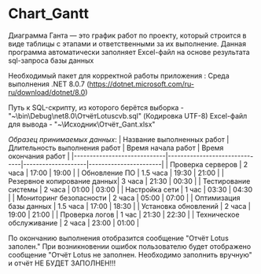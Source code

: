 # Chart_Gantt
Диаграмма Ганта — это график работ по проекту, который строится в виде таблицы с этапами и ответственными за их выполнение.
Данная программа автоматически заполняет Excel-файл на основе результата sql-запроса базы данных

Необходимый пакет для корректной работы приложения :
Среда выполнения .NET 8.0.7 (https://dotnet.microsoft.com/ru-ru/download/dotnet/8.0)

Путь к SQL-скрипту, из которого берётся выборка - "~\bin\Debug\net8.0\ОтчётLotuscvb.sql" (Кодировка UTF-8)
Excel-файл для вывода - "~\\Исходник\\Отчёт_Gant.xlsx"

*Образец принимаемых данных*:
| Название выполненных работ | Длительность выполнения работ | Время начала работ | Время окончания работ |
|-----------------------------|-------------------------------|--------------------|-----------------------|
| Проверка серверов           | 2 часа                        | 17:00              | 19:00                 |
| Обновление ПО               | 1.5 часа                      | 19:30              | 21:00                 |
| Резервное копирование данных| 3 часа                        | 21:30              | 00:30                 |
| Тестирование системы        | 2 часа                        | 01:00              | 03:00                 |
| Настройка сети              | 1 час                         | 03:30              | 04:30                 |
| Мониторинг безопасности     | 2 часа                        | 05:00              | 07:00                 |
| Оптимизация базы данных     | 1.5 часа                      | 17:00              | 18:30                 |
| Установка обновлений        | 2 часа                        | 19:00              | 21:00                 |
| Проверка логов              | 1 час                         | 21:30              | 22:30                 |
| Техническое обслуживание    | 2 часа                        | 23:00              | 01:00                 |

По окончанию выполнения отобразится сообщение "Отчёт Lotus заполен."
При возникновении ошибок пользователю будет отображено сообщение "Отчёт Lotus не заполнен. Необходимо заполнить вручную" и отчёт НЕ БУДЕТ ЗАПОЛНЕН!!!